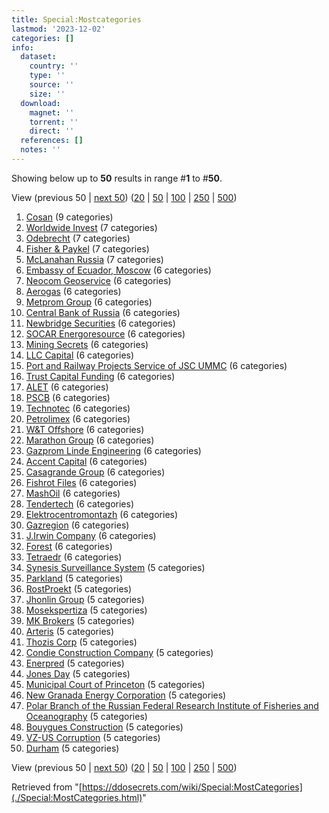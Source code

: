 ```yaml
---
title: Special:Mostcategories
lastmod: '2023-12-02'
categories: []
info:
  dataset:
    country: ''
    type: ''
    source: ''
    size: ''
  download:
    magnet: ''
    torrent: ''
    direct: ''
  references: []
  notes: ''
---
```




Showing below up to **50** results in range #**1** to #**50**.

View (previous 50 | [next
50](../index.php%3Ftitle=Special:MostCategories&limit=50&offset=50.html "Next 50 results"))
([20](../index.php%3Ftitle=Special:MostCategories&limit=20&offset=0.html "Show 20 results per page")
|
[50](../index.php%3Ftitle=Special:MostCategories&limit=50&offset=0.html "Show 50 results per page")
|
[100](../index.php%3Ftitle=Special:MostCategories&limit=100&offset=0.html "Show 100 results per page")
|
[250](../index.php%3Ftitle=Special:MostCategories&limit=250&offset=0.html "Show 250 results per page")
|
[500](../index.php%3Ftitle=Special:MostCategories&limit=500&offset=0.html "Show 500 results per page"))

1. [Cosan](Cosan.html "Cosan")‏‎ (9 categories)
2. [Worldwide Invest](Worldwide_Invest.html "Worldwide Invest")‏‎ (7
categories)
3. [Odebrecht](Odebrecht.html "Odebrecht")‏‎ (7 categories)
4. [Fisher & Paykel](Fisher_&_Paykel.html "Fisher & Paykel")‏‎ (7
categories)
5. [McLanahan Russia](McLanahan_Russia.html "McLanahan Russia")‏‎ (7
categories)
6. [Embassy of Ecuador,
Moscow](Embassy_of_Ecuador,_Moscow.html "Embassy of Ecuador, Moscow")‏‎
(6 categories)
7. [Neocom Geoservice](Neocom_Geoservice.html "Neocom Geoservice")‏‎ (6
categories)
8. [Aerogas](Aerogas.html "Aerogas")‏‎ (6 categories)
9. [Metprom Group](Metprom_Group.html "Metprom Group")‏‎ (6 categories)
10. [Central Bank of
Russia](Central_Bank_of_Russia.html "Central Bank of Russia")‏‎ (6
categories)
11. [Newbridge
Securities](Newbridge_Securities.html "Newbridge Securities")‏‎ (6
categories)
12. [SOCAR
Energoresource](SOCAR_Energoresource.html "SOCAR Energoresource")‏‎ (6
categories)
13. [Mining Secrets](Mining_Secrets.html "Mining Secrets")‏‎ (6
categories)
14. [LLC Capital](LLC_Capital.html "LLC Capital")‏‎ (6 categories)
15. [Port and Railway Projects Service of JSC
UMMC](Port_and_Railway_Projects_Service_of_JSC_UMMC.html "Port and Railway Projects Service of JSC UMMC")‏‎
(6 categories)
16. [Trust Capital
Funding](Trust_Capital_Funding.html "Trust Capital Funding")‏‎ (6
categories)
17. [ALET](ALET.html "ALET")‏‎ (6 categories)
18. [PSCB](PSCB.html "PSCB")‏‎ (6 categories)
19. [Technotec](Technotec.html "Technotec")‏‎ (6 categories)
20. [Petrolimex](Petrolimex.html "Petrolimex")‏‎ (6 categories)
21. [W&T Offshore](W&T_Offshore.html "W&T Offshore")‏‎ (6 categories)
22. [Marathon Group](Marathon_Group.html "Marathon Group")‏‎ (6
categories)
23. [Gazprom Linde
Engineering](Gazprom_Linde_Engineering.html "Gazprom Linde Engineering")‏‎
(6 categories)
24. [Accent Capital](Accent_Capital.html "Accent Capital")‏‎ (6
categories)
25. [Casagrande Group](Casagrande_Group.html "Casagrande Group")‏‎ (6
categories)
26. [Fishrot Files](Fishrot_Files.html "Fishrot Files")‏‎ (6 categories)
27. [MashOil](MashOil.html "MashOil")‏‎ (6 categories)
28. [Tendertech](Tendertech.html "Tendertech")‏‎ (6 categories)
29. [Elektrocentromontazh](Elektrocentromontazh.html "Elektrocentromontazh")‏‎
(6 categories)
30. [Gazregion](Gazregion.html "Gazregion")‏‎ (6 categories)
31. [J.Irwin Company](J.Irwin_Company.html "J.Irwin Company")‏‎ (6
categories)
32. [Forest](Forest.html "Forest")‏‎ (6 categories)
33. [Tetraedr](Tetraedr.html "Tetraedr")‏‎ (6 categories)
34. [Synesis Surveillance
System](Synesis_Surveillance_System.html "Synesis Surveillance System")‏‎
(5 categories)
35. [Parkland](Parkland.html "Parkland")‏‎ (5 categories)
36. [RostProekt](RostProekt.html "RostProekt")‏‎ (5 categories)
37. [Jhonlin Group](Jhonlin_Group.html "Jhonlin Group")‏‎ (5 categories)
38. [Mosekspertiza](Mosekspertiza.html "Mosekspertiza")‏‎ (5 categories)
39. [MK Brokers](MK_Brokers.html "MK Brokers")‏‎ (5 categories)
40. [Arteris](Arteris.html "Arteris")‏‎ (5 categories)
41. [Thozis Corp](Thozis_Corp.html "Thozis Corp")‏‎ (5 categories)
42. [Condie Construction
Company](Condie_Construction_Company.html "Condie Construction Company")‏‎
(5 categories)
43. [Enerpred](Enerpred.html "Enerpred")‏‎ (5 categories)
44. [Jones Day](Jones_Day.html "Jones Day")‏‎ (5 categories)
45. [Municipal Court of
Princeton](Municipal_Court_of_Princeton.html "Municipal Court of Princeton")‏‎
(5 categories)
46. [New Granada Energy
Corporation](New_Granada_Energy_Corporation.html "New Granada Energy Corporation")‏‎
(5 categories)
47. [Polar Branch of the Russian Federal Research Institute of Fisheries
and
Oceanography](Polar_Branch_of_the_Russian_Federal_Research_Institute_of_Fisheries_and_Oceanography.html "Polar Branch of the Russian Federal Research Institute of Fisheries and Oceanography")‏‎
(5 categories)
48. [Bouygues
Construction](Bouygues_Construction.html "Bouygues Construction")‏‎ (5
categories)
49. [VZ-US Corruption](VZ-US_Corruption.html "VZ-US Corruption")‏‎ (5
categories)
50. [Durham](Durham.html "Durham")‏‎ (5 categories)

View (previous 50 | [next
50](../index.php%3Ftitle=Special:MostCategories&limit=50&offset=50.html "Next 50 results"))
([20](../index.php%3Ftitle=Special:MostCategories&limit=20&offset=0.html "Show 20 results per page")
|
[50](../index.php%3Ftitle=Special:MostCategories&limit=50&offset=0.html "Show 50 results per page")
|
[100](../index.php%3Ftitle=Special:MostCategories&limit=100&offset=0.html "Show 100 results per page")
|
[250](../index.php%3Ftitle=Special:MostCategories&limit=250&offset=0.html "Show 250 results per page")
|
[500](../index.php%3Ftitle=Special:MostCategories&limit=500&offset=0.html "Show 500 results per page"))

Retrieved from
"[https://ddosecrets.com/wiki/Special:MostCategories](./Special:MostCategories.html)"

